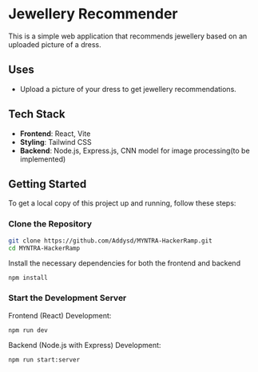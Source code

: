 # Jewellery Recommender

This is a simple web application that recommends jewellery based on an uploaded picture of a dress.

## Uses
- Upload a picture of your dress to get jewellery recommendations.

## Tech Stack
- **Frontend**: React, Vite
- **Styling**: Tailwind CSS
- **Backend**: Node.js, Express.js, CNN model for image processing(to be implemented)

## Getting Started

To get a local copy of this project up and running, follow these steps:

### Clone the Repository

```bash
git clone https://github.com/Addysd/MYNTRA-HackerRamp.git
cd MYNTRA-HackerRamp
```
Install the necessary dependencies for both the frontend and backend
```
npm install
```
### Start the Development Server
Frontend (React) Development:
```
npm run dev
```
Backend (Node.js with Express) Development:
```
npm run start:server
```
